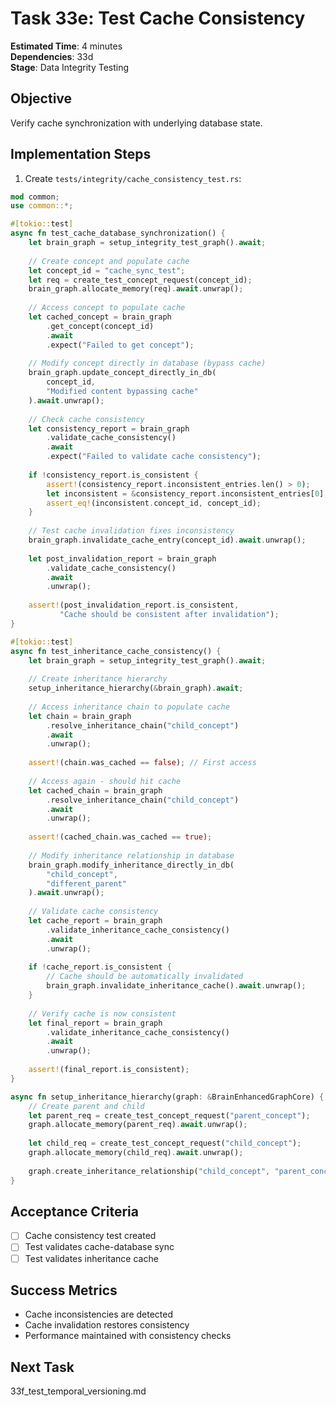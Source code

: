 # Task 33e: Test Cache Consistency

**Estimated Time**: 4 minutes  
**Dependencies**: 33d  
**Stage**: Data Integrity Testing  

## Objective
Verify cache synchronization with underlying database state.

## Implementation Steps

1. Create `tests/integrity/cache_consistency_test.rs`:
```rust
mod common;
use common::*;

#[tokio::test]
async fn test_cache_database_synchronization() {
    let brain_graph = setup_integrity_test_graph().await;
    
    // Create concept and populate cache
    let concept_id = "cache_sync_test";
    let req = create_test_concept_request(concept_id);
    brain_graph.allocate_memory(req).await.unwrap();
    
    // Access concept to populate cache
    let cached_concept = brain_graph
        .get_concept(concept_id)
        .await
        .expect("Failed to get concept");
    
    // Modify concept directly in database (bypass cache)
    brain_graph.update_concept_directly_in_db(
        concept_id,
        "Modified content bypassing cache"
    ).await.unwrap();
    
    // Check cache consistency
    let consistency_report = brain_graph
        .validate_cache_consistency()
        .await
        .expect("Failed to validate cache consistency");
    
    if !consistency_report.is_consistent {
        assert!(consistency_report.inconsistent_entries.len() > 0);
        let inconsistent = &consistency_report.inconsistent_entries[0];
        assert_eq!(inconsistent.concept_id, concept_id);
    }
    
    // Test cache invalidation fixes inconsistency
    brain_graph.invalidate_cache_entry(concept_id).await.unwrap();
    
    let post_invalidation_report = brain_graph
        .validate_cache_consistency()
        .await
        .unwrap();
    
    assert!(post_invalidation_report.is_consistent,
           "Cache should be consistent after invalidation");
}

#[tokio::test]
async fn test_inheritance_cache_consistency() {
    let brain_graph = setup_integrity_test_graph().await;
    
    // Create inheritance hierarchy
    setup_inheritance_hierarchy(&brain_graph).await;
    
    // Access inheritance chain to populate cache
    let chain = brain_graph
        .resolve_inheritance_chain("child_concept")
        .await
        .unwrap();
    
    assert!(chain.was_cached == false); // First access
    
    // Access again - should hit cache
    let cached_chain = brain_graph
        .resolve_inheritance_chain("child_concept")
        .await
        .unwrap();
    
    assert!(cached_chain.was_cached == true);
    
    // Modify inheritance relationship in database
    brain_graph.modify_inheritance_directly_in_db(
        "child_concept",
        "different_parent"
    ).await.unwrap();
    
    // Validate cache consistency
    let cache_report = brain_graph
        .validate_inheritance_cache_consistency()
        .await
        .unwrap();
    
    if !cache_report.is_consistent {
        // Cache should be automatically invalidated
        brain_graph.invalidate_inheritance_cache().await.unwrap();
    }
    
    // Verify cache is now consistent
    let final_report = brain_graph
        .validate_inheritance_cache_consistency()
        .await
        .unwrap();
    
    assert!(final_report.is_consistent);
}

async fn setup_inheritance_hierarchy(graph: &BrainEnhancedGraphCore) {
    // Create parent and child
    let parent_req = create_test_concept_request("parent_concept");
    graph.allocate_memory(parent_req).await.unwrap();
    
    let child_req = create_test_concept_request("child_concept");
    graph.allocate_memory(child_req).await.unwrap();
    
    graph.create_inheritance_relationship("child_concept", "parent_concept").await.unwrap();
}
```

## Acceptance Criteria
- [ ] Cache consistency test created
- [ ] Test validates cache-database sync
- [ ] Test validates inheritance cache

## Success Metrics
- Cache inconsistencies are detected
- Cache invalidation restores consistency
- Performance maintained with consistency checks

## Next Task
33f_test_temporal_versioning.md